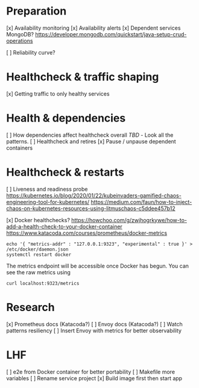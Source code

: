 # Preparation
[x] Availability monitoring
[x] Availability alerts
[x] Dependent services MongoDB?
https://developer.mongodb.com/quickstart/java-setup-crud-operations

[ ] Reliability curve?

# Healthcheck & traffic shaping
[x] Getting traffic to only healthy services

# Health & dependencies
[ ] How dependencies affect healthcheck overall
*TBD* - Look all the patterns.
[ ] Healthcheck and retires
[x] Pause / unpause dependent containers

# Healthcheck & restarts
[ ] Liveness and readiness probe
https://kubernetes.io/blog/2020/01/22/kubeinvaders-gamified-chaos-engineering-tool-for-kubernetes/
https://medium.com/faun/how-to-inject-chaos-on-kubernetes-resources-using-litmuschaos-c5ddee457b12

[x] Docker healthchecks?
https://howchoo.com/g/zwjhogrkywe/how-to-add-a-health-check-to-your-docker-container
https://www.katacoda.com/courses/prometheus/docker-metrics
```
echo '{ "metrics-addr" : "127.0.0.1:9323", "experimental" : true }' > /etc/docker/daemon.json
systemctl restart docker
```
The metrics endpoint will be accessible once Docker has begun. You can see the raw metrics 
using 
```
curl localhost:9323/metrics
```

# Research 
[x] Prometheus docs (Katacoda?)
[ ] Envoy docs (Katacoda?)
[ ] Watch patterns resiliency
[ ] Insert Envoy with metrics for better observability

# LHF
[ ] e2e from Docker container for better portability
[ ] Makefile more variables
[ ] Rename service project
[x] Build image first then start app